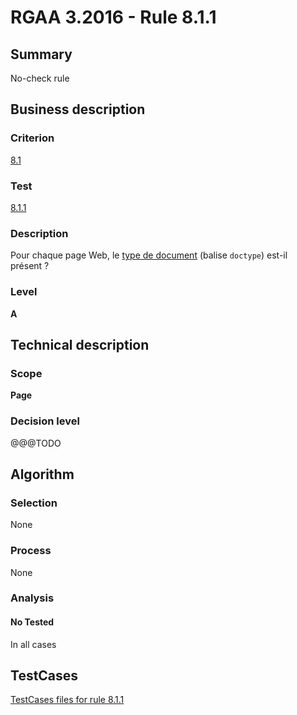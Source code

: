 # RGAA 3.2016 - Rule 8.1.1

## Summary
No-check rule


## Business description

### Criterion
[8.1](http://references.modernisation.gouv.fr/rgaa-accessibilite/criteres.html#crit-8-1)

### Test
[8.1.1](http://references.modernisation.gouv.fr/rgaa-accessibilite/criteres.html#test-8-1-1)

### Description
<div lang="fr">Pour chaque page Web, le <a href="http://references.modernisation.gouv.fr/rgaa-accessibilite/glossaire.html#type-de-document">type de document</a> (balise <code lang="en">doctype</code>) est-il pr&#xE9;sent&nbsp;?</div>

### Level
**A**


## Technical description

### Scope
**Page**

### Decision level
@@@TODO


## Algorithm

### Selection
None

### Process
None

### Analysis

#### No Tested
In all cases


##  TestCases

[TestCases files for rule 8.1.1](https://github.com/Asqatasun/Asqatasun/tree/develop/rules/rules-rgaa3.2016/src/test/resources/testcases/rgaa32016/Rgaa32016Rule080101/)


